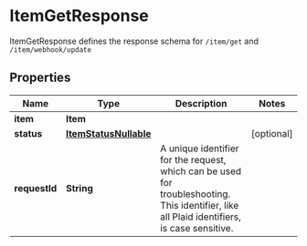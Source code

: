 

# ItemGetResponse

ItemGetResponse defines the response schema for `/item/get` and `/item/webhook/update`

## Properties

| Name | Type | Description | Notes |
|------------ | ------------- | ------------- | -------------|
|**item** | **Item** |  |  |
|**status** | [**ItemStatusNullable**](ItemStatusNullable.md) |  |  [optional] |
|**requestId** | **String** | A unique identifier for the request, which can be used for troubleshooting. This identifier, like all Plaid identifiers, is case sensitive. |  |



